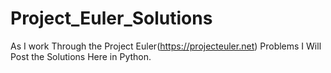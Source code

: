 Project_Euler_Solutions
=======================

As I work Through the Project Euler(https://projecteuler.net) Problems I Will Post the Solutions Here in Python.
 
